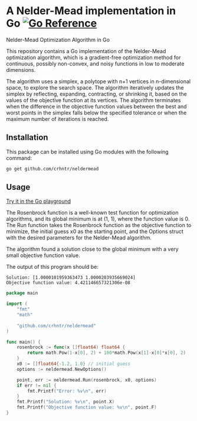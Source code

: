 # A Nelder-Mead implementation in Go [![Go Reference](https://pkg.go.dev/badge/github.com/crhntr/neldermead.svg)](https://pkg.go.dev/github.com/crhntr/neldermead)

Nelder-Mead Optimization Algorithm in Go

This repository contains a Go implementation of the Nelder-Mead optimization algorithm, which is a gradient-free
optimization method for continuous, possibly non-convex, and noisy functions in low to moderate dimensions.

The algorithm uses a simplex, a polytope with n+1 vertices in n-dimensional space, to explore the search space. The
algorithm iteratively updates the simplex by reflecting, expanding, contracting, or shrinking it, based on the values of
the objective function at its vertices. The algorithm terminates when the difference in the objective function values
between the best and worst points in the simplex falls below the specified tolerance or when the maximum number of
iterations is reached.

## Installation

This package can be installed using Go modules with the following command:

```sh
go get github.com/crhntr/neldermead
```

## Usage

[Try it in the Go playground](https://go.dev/play/p/iLh2VgurPnf)

The Rosenbrock function is a well-known test function for optimization algorithms, and its global minimum is at (1, 1),
where the function value is 0. The Run function takes the Rosenbrock function as the objective function to minimize, the
initial guess x0 as the starting point, and the Options struct with the desired parameters for the Nelder-Mead algorithm.

The algorithm found a solution close to the global minimum with a very small objective function value.

The output of this program should be:

```
Solution: [1.0000101959363473 1.0000203935669024]
Objective function value: 4.421146657321306e-08
```

```go
package main

import (
	"fmt"
	"math"
	
	"github.com/crhntr/neldermead"
)

func main() {
	rosenbrock := func(x []float64) float64 {
		return math.Pow(1-x[0], 2) + 100*math.Pow(x[1]-x[0]*x[0], 2)
	}
	x0 := []float64{-1.2, 1.0} // initial guess
	options := neldermead.NewOptions()

	point, err := neldermead.Run(rosenbrock, x0, options)
	if err != nil {
		fmt.Printf("Error: %v\n", err)
	}
	fmt.Printf("Solution: %v\n", point.X)
	fmt.Printf("Objective function value: %v\n", point.F)
}
```
